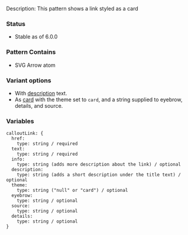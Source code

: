 Description: This pattern shows a link styled as a card

### Status
* Stable as of 6.0.0

### Pattern Contains
* SVG Arrow atom

### Variant options
* With [description](./?p=molecules-callout-link-as-description) text.
* As [card](./?p=molecules-callout-link-as-card) with the theme set to `card`, and a string supplied to eyebrow, details, and source.

### Variables
~~~
calloutLink: {
  href:
    type: string / required
  text:
    type: string / required
  info:
    type: string (adds more description about the link) / optional
  description:
    type: string (adds a short description under the title text) / optional
  theme:
    type: string ("null" or "card") / optional
  eyebrow:
  	type: string / optional
  source:
  	type: string / optional
  details:
  	type: string / optional
}
~~~
